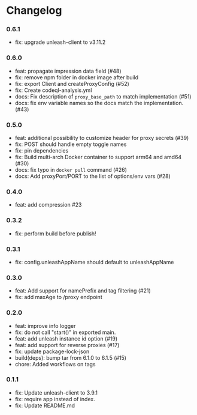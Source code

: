 # Changelog

### 0.6.1
- fix: upgrade unleash-client to v3.11.2
### 0.6.0
- feat: propagate impression data field (#48)
- fix: remove npm folder in docker image after build
- fix: export Client and createProxyConfig (#52)
- fix: Create codeql-analysis.yml
- docs: Fix description of `proxy_base_path` to match implementation (#51)
- docs: fix env variable names so the docs match the implementation. (#43)

### 0.5.0
- feat: additional possibility to customize header for proxy secrets (#39)
- fix: POST should handle empty toggle names
- fix: pin dependencies
- fix: Build multi-arch Docker container to support arm64 and amd64 (#30)
- docs: fix typo in `docker pull` command (#26)
- docs: Add proxyPort/PORT to the list of options/env vars (#28)

### 0.4.0
- feat: add compression #23

### 0.3.2
- fix: perform build before publish!

### 0.3.1

- fix: config.unleashAppName should default to unleashAppName

### 0.3.0

- feat: Add support for namePrefix and tag filtering (#21)
- fix: add maxAge to /proxy endpoint

### 0.2.0

- feat: improve info logger
- fix: do not call "start()" in exported main.
- feat: add unleash instance id option (#19)
- feat: add support for reverse proxies (#17)
- fix: update package-lock-json
- build(deps): bump tar from 6.1.0 to 6.1.5 (#15)
- chore: Added workflows on tags


### 0.1.1
- fix: Update unleash-client to 3.9.1
- fix: require app instead of index.
- fix: Update README.md
